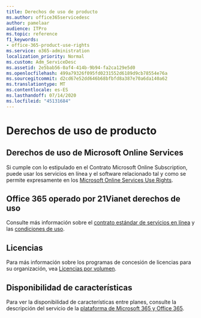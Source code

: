 ```yaml
---
title: Derechos de uso de producto
ms.author: office365servicedesc
author: pamelaar
audience: ITPro
ms.topic: reference
f1_keywords:
- office-365-product-use-rights
ms.service: o365-administration
localization_priority: Normal
ms.custom: Adm_ServiceDesc
ms.assetid: 2e5bab56-0af4-414b-9b94-fa2ca129e5d0
ms.openlocfilehash: 499a79326f095fd0231552d6189d9cb78554e76a
ms.sourcegitcommit: d2cd67e52dd646b68bfbfd8a387e70a6da140a62
ms.translationtype: MT
ms.contentlocale: es-ES
ms.lasthandoff: 07/14/2020
ms.locfileid: "45131684"
---
```

# <a name="product-use-rights"></a>Derechos de uso de producto

## <a name="microsoft-online-services-use-rights"></a>Derechos de uso de Microsoft Online Services

Si cumple con lo estipulado en el Contrato Microsoft Online Subscription, puede usar los servicios en línea y el software relacionado tal y como se permite expresamente en los [Microsoft Online Services Use Rights](https://www.microsoftvolumelicensing.com/DocumentSearch.aspx?Mode=3&DocumentTypeId=37&ShowArchived=true).
  
## <a name="office-365-operated-by-21vianet-use-rights"></a>Office 365 operado por 21Vianet derechos de uso

Consulte más información sobre el [contrato estándar de servicios en línea](https://www.21vbluecloud.com/office365/O365-AgreeWebDir/) y las [condiciones de uso](https://www.21vbluecloud.com/office365/O365-TOU/).
  
## <a name="licensing"></a>Licencias

Para más información sobre los programas de concesión de licencias para su organización, vea [Licencias por volumen](https://go.microsoft.com/fwlink/?LinkId=393693).
  
## <a name="feature-availability"></a>Disponibilidad de características

Para ver la disponibilidad de características entre planes, consulte la descripción del servicio de la [plataforma de Microsoft 365 y Office 365](office-365-platform-service-description.md).
  

